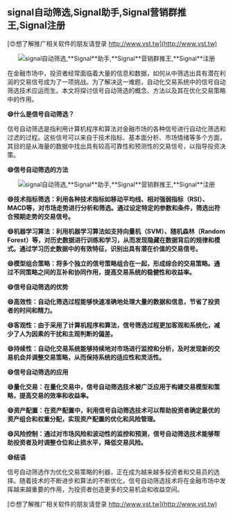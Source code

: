 ## **signal自动筛选,**Signal**助手,**Signal**营销群推王,**Signal**注册**

[😍想了解推广相关软件的朋友请登录 http://www.vst.tw](http://www.vst.tw)

 <center><img src="https://vst.tw/MP4/tuiguang/png/7.png" alt="signal自动筛选,**Signal**助手,**Signal**营销群推王,**Signal**注册"></center>

在金融市场中，投资者经常面临着大量的信息和数据，如何从中筛选出具有潜在利润的交易信号成为了一项挑战。为了解决这一难题，自动化交易系统中的信号自动筛选技术应运而生。本文将探讨信号自动筛选的概念、方法以及其在优化交易策略中的作用。

**😄什么是信号自动筛选？**

信号自动筛选是指利用计算机程序和算法对金融市场的各种信号进行自动化筛选和过滤的过程。这些信号可以来自于技术指标、基本面分析、市场情绪等多个方面，其目的是从海量的数据中找出具有较高可靠性和预测性的交易信号，以指导投资决策。

**😄信号自动筛选的方法**

 <center><img src="https://vst.tw/MP4/tuiguang/png/6.png" alt="signal自动筛选,**Signal**助手,**Signal**营销群推王,**Signal**注册"></center>

**😄技术指标筛选：利用各种技术指标如移动平均线、相对强弱指标（RSI）、MACD等，对市场走势进行分析和筛选。通过设定特定的参数和条件，筛选出符合预期走势的交易信号。**

**😄机器学习算法：利用机器学习算法如支持向量机（SVM）、随机森林（Random Forest）等，对历史数据进行训练和学习，从而发现隐藏在数据背后的规律和模式。通过学习历史数据中的有效特征，识别出具有潜在价值的交易信号。**

**😄模型组合策略：将多个独立的信号策略组合在一起，形成综合的交易策略。通过不同策略之间的互补和协同作用，提高交易系统的稳健性和收益率。**

**😄信号自动筛选的优势**

**😄高效性：自动化筛选过程能够快速准确地处理大量的数据和信息，节省了投资者的时间和精力。**

**😄客观性：由于采用了计算机程序和算法，信号筛选过程更加客观和系统化，减少了人为因素的干扰和主观判断的偏差。**

**😄持续性：自动化交易系统能够持续地对市场进行监控和分析，及时发现新的交易机会并调整交易策略，从而保持系统的适应性和灵活性。**

**😄信号自动筛选的应用**

**😄量化交易：在量化交易中，信号自动筛选技术被广泛应用于构建交易模型和策略，提高交易的效率和收益率。**

**😄资产配置：在资产配置中，利用信号自动筛选技术可以帮助投资者确定最优的资产组合和权重分配，实现资产配置的优化和风险管理。**

**😄风险控制：通过对市场风险和波动性的监控和预测，信号自动筛选技术能够帮助投资者及时调整仓位和止损水平，降低交易风险。**

**😄结语**

信号自动筛选作为优化交易策略的利器，正在成为越来越多投资者和交易员的选择。随着技术的不断进步和算法的不断优化，信号自动筛选技术将在金融市场中发挥越来越重要的作用，为投资者创造更多的交易机会和收益空间。

[😍想了解推广相关软件的朋友请登录 http://www.vst.tw](http://www.vst.tw)



